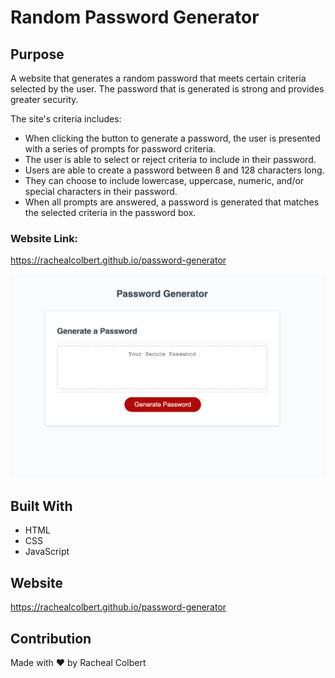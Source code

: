 # Random Password Generator

## Purpose

A website that generates a random password that meets certain criteria selected by the user. The password that is generated is strong and provides greater security.

The site's criteria includes:

- When clicking the button to generate a password, the user is presented with a series of prompts for password criteria.
- The user is able to select or reject criteria to include in their password.
- Users are able to create a password between 8 and 128 characters long.
- They can choose to include lowercase, uppercase, numeric, and/or special characters in their password.
- When all prompts are answered, a password is generated that matches the selected criteria in the password box.

### **Website Link:**

https://rachealcolbert.github.io/password-generator

![](Develop/password-generator-screenshot.png)

## Built With

- HTML
- CSS
- JavaScript

## Website

https://rachealcolbert.github.io/password-generator

## Contribution

Made with ❤️ by Racheal Colbert
